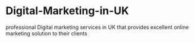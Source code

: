 # Digital-Marketing-in-UK
professional Digital marketing services in UK that provides excellent online marketing solution to their clients
